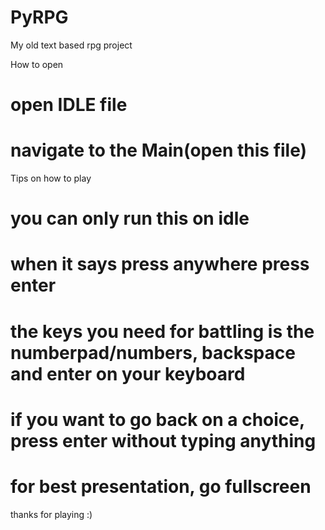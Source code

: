 # PyRPG
My old text based rpg project

How to open

# open IDLE file  

# navigate to the Main(open this file)

Tips on how to play

# you can only run this on idle

# when it says press anywhere press enter

# the keys you need for battling is the numberpad/numbers, backspace and enter on your keyboard

# if you want to go back on a choice, press enter without typing anything

# for best presentation, go fullscreen

thanks for playing  :) 
